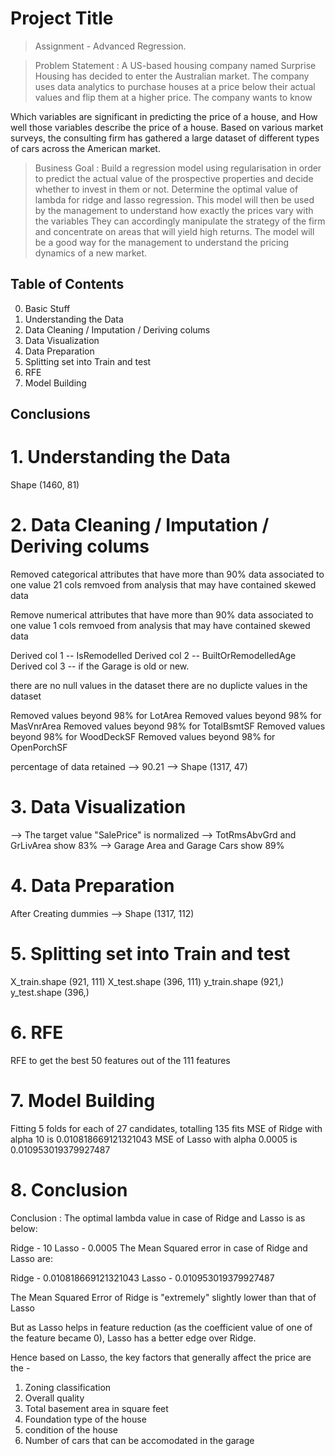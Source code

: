 # Project Title 
> Assignment - Advanced Regression.

> Problem Statement :
A US-based housing company named Surprise Housing has decided to enter the Australian market. The company uses data analytics to purchase houses at a price below their actual values and flip them at a higher price. The company wants to know

Which variables are significant in predicting the price of a house, and
How well those variables describe the price of a house.
Based on various market surveys, the consulting firm has gathered a large dataset of different types of cars across the American market.

> Business Goal :
Build a regression model using regularisation in order to predict the actual value of the prospective properties and decide whether to invest in them or not.
Determine the optimal value of lambda for ridge and lasso regression.
This model will then be used by the management to understand how exactly the prices vary with the variables
They can accordingly manipulate the strategy of the firm and concentrate on areas that will yield high returns.
The model will be a good way for the management to understand the pricing dynamics of a new market.


## Table of Contents
0. Basic Stuff
1. Understanding the Data
2. Data Cleaning / Imputation / Deriving colums 
3. Data Visualization
4. Data Preparation
5. Splitting set into Train and test
6. RFE
7. Model Building


## Conclusions
# 1. Understanding the Data
Shape  (1460, 81)

# 2. Data Cleaning / Imputation / Deriving colums 
Removed categorical attributes that have more than 90% data associated to one value
21 cols remvoed from analysis that may have contained skewed data

Remove numerical attributes that have more than 90% data associated to one value
1 cols remvoed from analysis that may have contained skewed data

Derived col 1 -- IsRemodelled
Derived col 2 -- BuiltOrRemodelledAge 
Derived col 3 -- if the Garage is old or new.

there are no null values in the dataset
there are no duplicte values in the dataset

Removed values beyond 98% for LotArea
Removed values beyond 98% for MasVnrArea
Removed values beyond 98% for TotalBsmtSF
Removed values beyond 98% for WoodDeckSF
Removed values beyond 98% for OpenPorchSF

percentage of data retained --> 90.21
--> Shape (1317, 47)


# 3. Data Visualization
--> The target value "SalePrice" is normalized
--> TotRmsAbvGrd and GrLivArea show 83%
--> Garage Area and Garage Cars show 89%


# 4. Data Preparation
After Creating dummies
--> Shape (1317, 112)

# 5. Splitting set into Train and test
X_train.shape (921, 111)
X_test.shape (396, 111)
y_train.shape (921,)
y_test.shape (396,)

# 6. RFE
RFE to get the best 50 features out of the 111 features 


# 7. Model Building
Fitting 5 folds for each of 27 candidates, totalling 135 fits
MSE of Ridge with alpha 10 is 0.010818669121321043
MSE of Lasso with alpha 0.0005 is 0.010953019379927487

# 8. Conclusion
Conclusion : The optimal lambda value in case of Ridge and Lasso is as below:

Ridge - 10
Lasso - 0.0005
The Mean Squared error in case of Ridge and Lasso are:

Ridge - 0.010818669121321043
Lasso - 0.010953019379927487

The Mean Squared Error of Ridge is "extremely" slightly lower than that of Lasso

But as Lasso helps in feature reduction (as the coefficient value of one of the feature became 0), Lasso has a better edge over Ridge.

Hence based on Lasso, the key factors that generally affect the price are the - 
1. Zoning classification
2. Overall quality
3. Total basement area in square feet
4. Foundation type of the house
5. condition of the house
6. Number of cars that can be accomodated in the garage




